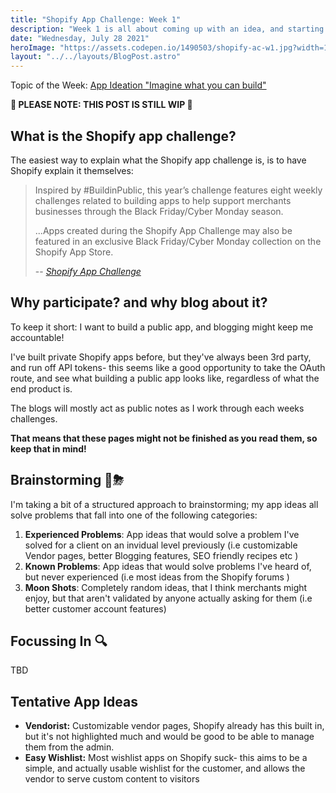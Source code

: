 ```yaml
---
title: "Shopify App Challenge: Week 1"
description: "Week 1 is all about coming up with an idea, and starting to plan-"
date: "Wednesday, July 28 2021"
heroImage: "https://assets.codepen.io/1490503/shopify-ac-w1.jpg?width=1000&format=auto"
layout: "../../layouts/BlogPost.astro"
---
```


Topic of the Week: [App Ideation "Imagine what you can build"](https://shopify.dev/app-challenge/week-1) 

**🚨 PLEASE NOTE: THIS POST IS STILL WIP 🚨**

## What is the Shopify app challenge?
The easiest way to explain what the Shopify app challenge is, is to have Shopify explain it themselves:

> Inspired by #BuildinPublic, this year’s challenge features eight weekly challenges related to building apps to help support merchants businesses through the Black Friday/Cyber Monday season. 
>
> ...Apps created during the Shopify App Challenge may also be featured in an exclusive Black Friday/Cyber Monday collection on the Shopify App Store.
>
> -- <cite>[Shopify App Challenge](https://shopify.dev/app-challenge)</cite>

## Why participate? and why blog about it?

To keep it short: I want to build a public app, and blogging might keep me accountable!

I've built private Shopify apps before, but they've always been 3rd party, and run off API tokens- this seems like a good opportunity 
to take the OAuth route, and see what building a public app looks like, regardless of what the end product is.

The blogs will mostly act as public notes as I work through each weeks challenges.

**That means that these pages might not be finished as you read them, so keep that in mind!**

## Brainstorming 🧠⛈
I'm taking a bit of a structured approach to brainstorming; my app ideas all solve problems that fall into one of the following categories:

1. **Experienced Problems**: App ideas that would solve a problem I've solved for a client on an invidual level previously (i.e customizable Vendor pages, better Blogging features, SEO friendly recipes etc )
2. **Known Problems**: App ideas that would solve problems I've heard of, but never experienced (i.e most ideas from the Shopify forums )
3. **Moon Shots**: Completely random ideas, that I think merchants might enjoy, but that aren't validated by anyone actually asking for them (i.e better customer account features)

## Focussing In 🔍
TBD

## Tentative App Ideas
- **Vendorist:** Customizable vendor pages, Shopify already has this built in, but it's not highlighted much and would be good to be able to manage them from the admin.
- **Easy Wishlist:** Most wishlist apps on Shopify suck- this aims to be a simple, and actually usable wishlist for the customer, and allows the vendor to serve custom content to visitors